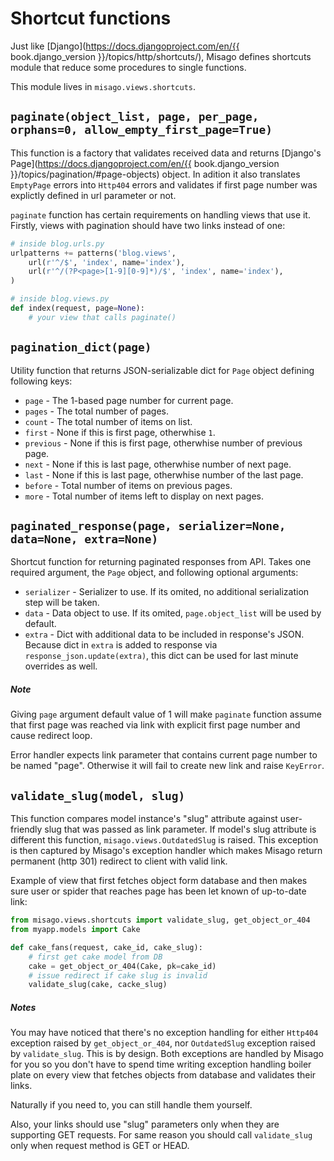 Shortcut functions
==================

Just like [Django](https://docs.djangoproject.com/en/{{ book.django_version }}/topics/http/shortcuts/), Misago defines shortcuts module that reduce some procedures to single functions.

This module lives in `misago.views.shortcuts`.


## `paginate(object_list, page, per_page, orphans=0, allow_empty_first_page=True)`

This function is a factory that validates received data and returns [Django's Page](https://docs.djangoproject.com/en/{{ book.django_version }}/topics/pagination/#page-objects) object. In adition it also translates `EmptyPage` errors into `Http404` errors and validates if first page number was explictly defined in url parameter or not.

`paginate` function has certain requirements on handling views that use it. Firstly, views with pagination should have two links instead of one:

```python
# inside blog.urls.py
urlpatterns += patterns('blog.views',
    url(r'^/$', 'index', name='index'),
    url(r'^/(?P<page>[1-9][0-9]*)/$', 'index', name='index'),
)

# inside blog.views.py
def index(request, page=None):
    # your view that calls paginate()
```


## `pagination_dict(page)`

Utility function that returns JSON-serializable dict for `Page` object defining following keys:

* `page` - The 1-based page number for current page.
* `pages` - The total number of pages.
* `count` - The total number of items on list.
* `first` - None if this is first page, otherwhise `1`.
* `previous` - None if this is first page, otherwhise number of previous page.
* `next` - None if this is last page, otherwhise number of next page.
* `last` - None if this is last page, otherwhise number of the last page.
* `before` - Total number of items on previous pages.
* `more` - Total number of items left to display on next pages.


## `paginated_response(page, serializer=None, data=None, extra=None)`

Shortcut function for returning paginated responses from API. Takes one required argument, the `Page` object, and following optional arguments:

* `serializer` - Serializer to use. If its omited, no additional serialization step will be taken.
* `data` - Data object to use. If its omited, `page.object_list` will be used by default.
* `extra` - Dict with additional data to be included in response's JSON. Because dict in `extra` is added to response via `response_json.update(extra)`, this dict can be used for last minute overrides as well.


##### Note

Giving `page` argument default value of 1 will make `paginate` function assume that first page was reached via link with explicit first page number and cause redirect loop.

Error handler expects link parameter that contains current page number to be named "page". Otherwise it will fail to create new link and raise `KeyError`.


## `validate_slug(model, slug)`

This function compares model instance's "slug" attribute against user-friendly slug that was passed as link parameter. If model's slug attribute is different this function, `misago.views.OutdatedSlug` is raised. This exception is then captured by Misago's exception handler which makes Misago return permanent (http 301) redirect to client with valid link.

Example of view that first fetches object form database and then makes sure user or spider that reaches page has been let known of up-to-date link:

```python
from misago.views.shortcuts import validate_slug, get_object_or_404
from myapp.models import Cake

def cake_fans(request, cake_id, cake_slug):
    # first get cake model from DB
    cake = get_object_or_404(Cake, pk=cake_id)
    # issue redirect if cake slug is invalid
    validate_slug(cake, cacke_slug)
```


##### Notes

You may have noticed that there's no exception handling for either `Http404` exception raised by `get_object_or_404`, nor `OutdatedSlug` exception raised by `validate_slug`. This is by design. Both exceptions are handled by Misago for you so you don't have to spend time writing exception handling boiler plate on every view that fetches objects from database and validates their links.

Naturally if you need to, you can still handle them yourself.

Also, your links should use "slug" parameters only when they are supporting GET requests. For same reason you should call `validate_slug` only when request method is GET or HEAD.